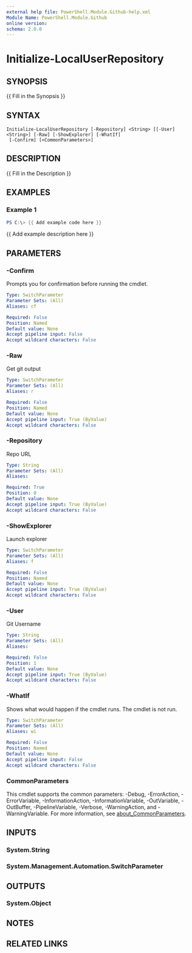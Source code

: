 ```yaml
---
external help file: PowerShell.Module.Github-help.xml
Module Name: PowerShell.Module.Github
online version:
schema: 2.0.0
---
```


# Initialize-LocalUserRepository

## SYNOPSIS
{{ Fill in the Synopsis }}

## SYNTAX

```
Initialize-LocalUserRepository [-Repository] <String> [[-User] <String>] [-Raw] [-ShowExplorer] [-WhatIf]
 [-Confirm] [<CommonParameters>]
```

## DESCRIPTION
{{ Fill in the Description }}

## EXAMPLES

### Example 1
```powershell
PS C:\> {{ Add example code here }}
```

{{ Add example description here }}

## PARAMETERS

### -Confirm
Prompts you for confirmation before running the cmdlet.

```yaml
Type: SwitchParameter
Parameter Sets: (All)
Aliases: cf

Required: False
Position: Named
Default value: None
Accept pipeline input: False
Accept wildcard characters: False
```

### -Raw
Get git output

```yaml
Type: SwitchParameter
Parameter Sets: (All)
Aliases: r

Required: False
Position: Named
Default value: None
Accept pipeline input: True (ByValue)
Accept wildcard characters: False
```

### -Repository
Repo URL

```yaml
Type: String
Parameter Sets: (All)
Aliases:

Required: True
Position: 0
Default value: None
Accept pipeline input: True (ByValue)
Accept wildcard characters: False
```

### -ShowExplorer
Launch explorer

```yaml
Type: SwitchParameter
Parameter Sets: (All)
Aliases: f

Required: False
Position: Named
Default value: None
Accept pipeline input: True (ByValue)
Accept wildcard characters: False
```

### -User
Git Username

```yaml
Type: String
Parameter Sets: (All)
Aliases:

Required: False
Position: 1
Default value: None
Accept pipeline input: True (ByValue)
Accept wildcard characters: False
```

### -WhatIf
Shows what would happen if the cmdlet runs.
The cmdlet is not run.

```yaml
Type: SwitchParameter
Parameter Sets: (All)
Aliases: wi

Required: False
Position: Named
Default value: None
Accept pipeline input: False
Accept wildcard characters: False
```

### CommonParameters
This cmdlet supports the common parameters: -Debug, -ErrorAction, -ErrorVariable, -InformationAction, -InformationVariable, -OutVariable, -OutBuffer, -PipelineVariable, -Verbose, -WarningAction, and -WarningVariable. For more information, see [about_CommonParameters](http://go.microsoft.com/fwlink/?LinkID=113216).

## INPUTS

### System.String

### System.Management.Automation.SwitchParameter

## OUTPUTS

### System.Object
## NOTES

## RELATED LINKS
